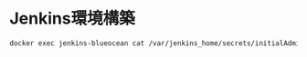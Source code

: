 # Jenkins環境構築

```bash
docker exec jenkins-blueocean cat /var/jenkins_home/secrets/initialAdminPassword
```
